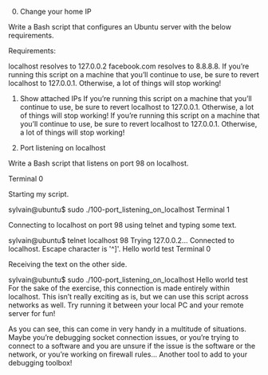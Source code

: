 0. Change your home IP

Write a Bash script that configures an Ubuntu server with the below requirements.

Requirements:

localhost resolves to 127.0.0.2
facebook.com resolves to 8.8.8.8.
If you’re running this script on a machine that you’ll continue to use, be sure to revert localhost to 127.0.0.1. Otherwise, a lot of things will stop working!

1. Show attached IPs
If you’re running this script on a machine that you’ll continue to use, be sure to revert localhost to 127.0.0.1. Otherwise, a lot of things will stop working!
If you’re running this script on a machine that you’ll continue to use, be sure to revert localhost to 127.0.0.1. Otherwise, a lot of things will stop working!

2. Port listening on localhost

Write a Bash script that listens on port 98 on localhost.

Terminal 0

Starting my script.

sylvain@ubuntu$ sudo ./100-port_listening_on_localhost
Terminal 1

Connecting to localhost on port 98 using telnet and typing some text.

sylvain@ubuntu$ telnet localhost 98
Trying 127.0.0.2...
Connected to localhost.
Escape character is '^]'.
Hello world
test
Terminal 0

Receiving the text on the other side.

sylvain@ubuntu$ sudo ./100-port_listening_on_localhost
Hello world
test
For the sake of the exercise, this connection is made entirely within localhost. This isn’t really exciting as is, but we can use this script across networks as well. Try running it between your local PC and your remote server for fun!

As you can see, this can come in very handy in a multitude of situations. Maybe you’re debugging socket connection issues, or you’re trying to connect to a software and you are unsure if the issue is the software or the network, or you’re working on firewall rules… Another tool to add to your debugging toolbox!
